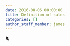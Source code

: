 ```yaml
---
date: 2016-08-06 00:00:00
title: Definition of sales
categories: []
author_staff_member: james
---
```

🐈